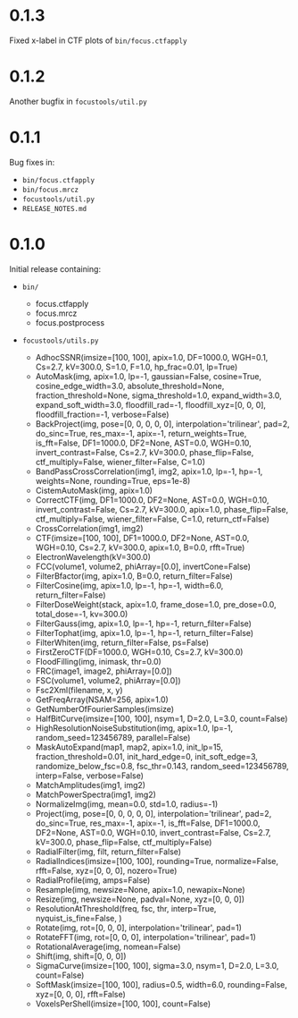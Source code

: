 # 0.1.3

Fixed x-label in CTF plots of `bin/focus.ctfapply`

# 0.1.2

Another bugfix in `focustools/util.py`

# 0.1.1

Bug fixes in:

* `bin/focus.ctfapply`
* `bin/focus.mrcz`
* `focustools/util.py`
* `RELEASE_NOTES.md`

# 0.1.0

Initial release containing:

* `bin/`  
  * focus.ctfapply  
  * focus.mrcz  
  * focus.postprocess  

* `focustools/utils.py`  
  * AdhocSSNR(imsize=[100, 100], apix=1.0, DF=1000.0, WGH=0.1, Cs=2.7, kV=300.0, S=1.0, F=1.0, hp_frac=0.01, lp=True)  
  * AutoMask(img, apix=1.0, lp=-1, gaussian=False, cosine=True, cosine_edge_width=3.0, absolute_threshold=None, fraction_threshold=None, sigma_threshold=1.0, expand_width=3.0, expand_soft_width=3.0, floodfill_rad=-1, floodfill_xyz=[0, 0, 0], floodfill_fraction=-1, verbose=False)  
  * BackProject(img, pose=[0, 0, 0, 0, 0], interpolation='trilinear', pad=2, do_sinc=True, res_max=-1, apix=-1, return_weights=True, is_fft=False, DF1=1000.0, DF2=None, AST=0.0, WGH=0.10, invert_contrast=False, Cs=2.7, kV=300.0, phase_flip=False, ctf_multiply=False, wiener_filter=False, C=1.0)  
  * BandPassCrossCorrelation(img1, img2, apix=1.0, lp=-1, hp=-1, weights=None, rounding=True, eps=1e-8)  
  * CistemAutoMask(img, apix=1.0)  
  * CorrectCTF(img, DF1=1000.0, DF2=None, AST=0.0, WGH=0.10, invert_contrast=False, Cs=2.7, kV=300.0, apix=1.0, phase_flip=False, ctf_multiply=False, wiener_filter=False, C=1.0, return_ctf=False)  
  * CrossCorrelation(img1, img2)  
  * CTF(imsize=[100, 100], DF1=1000.0, DF2=None, AST=0.0, WGH=0.10, Cs=2.7, kV=300.0, apix=1.0, B=0.0, rfft=True)  
  * ElectronWavelength(kV=300.0)  
  * FCC(volume1, volume2, phiArray=[0.0], invertCone=False)  
  * FilterBfactor(img, apix=1.0, B=0.0, return_filter=False)  
  * FilterCosine(img, apix=1.0, lp=-1, hp=-1, width=6.0, return_filter=False)  
  * FilterDoseWeight(stack, apix=1.0, frame_dose=1.0, pre_dose=0.0, total_dose=-1, kv=300.0)  
  * FilterGauss(img, apix=1.0, lp=-1, hp=-1, return_filter=False)  
  * FilterTophat(img, apix=1.0, lp=-1, hp=-1, return_filter=False)  
  * FilterWhiten(img, return_filter=False, ps=False)  
  * FirstZeroCTF(DF=1000.0, WGH=0.10, Cs=2.7, kV=300.0)  
  * FloodFilling(img, inimask, thr=0.0)  
  * FRC(image1, image2, phiArray=[0.0])  
  * FSC(volume1, volume2, phiArray=[0.0])  
  * Fsc2Xml(filename, x, y)  
  * GetFreqArray(NSAM=256, apix=1.0)  
  * GetNumberOfFourierSamples(imsize)  
  * HalfBitCurve(imsize=[100, 100], nsym=1, D=2.0, L=3.0, count=False)  
  * HighResolutionNoiseSubstitution(img, apix=1.0, lp=-1, random_seed=123456789, parallel=False)  
  * MaskAutoExpand(map1, map2, apix=1.0, init_lp=15, fraction_threshold=0.01, init_hard_edge=0, init_soft_edge=3, randomize_below_fsc=0.8, fsc_thr=0.143, random_seed=123456789, interp=False, verbose=False)  
  * MatchAmplitudes(img1, img2)  
  * MatchPowerSpectra(img1, img2)  
  * NormalizeImg(img, mean=0.0, std=1.0, radius=-1)  
  * Project(img, pose=[0, 0, 0, 0, 0], interpolation='trilinear', pad=2, do_sinc=True, res_max=-1, apix=-1, is_fft=False, DF1=1000.0, DF2=None, AST=0.0, WGH=0.10, invert_contrast=False, Cs=2.7, kV=300.0, phase_flip=False, ctf_multiply=False)  
  * RadialFilter(img, filt, return_filter=False)  
  * RadialIndices(imsize=[100, 100], rounding=True, normalize=False, rfft=False, xyz=[0, 0, 0], nozero=True)  
  * RadialProfile(img, amps=False)  
  * Resample(img, newsize=None, apix=1.0, newapix=None)  
  * Resize(img, newsize=None, padval=None, xyz=[0, 0, 0])  
  * ResolutionAtThreshold(freq, fsc, thr, interp=True, nyquist_is_fine=False, )  
  * Rotate(img, rot=[0, 0, 0], interpolation='trilinear', pad=1)  
  * RotateFFT(img, rot=[0, 0, 0], interpolation='trilinear', pad=1)  
  * RotationalAverage(img, nomean=False)  
  * Shift(img, shift=[0, 0, 0])  
  * SigmaCurve(imsize=[100, 100], sigma=3.0, nsym=1, D=2.0, L=3.0, count=False)  
  * SoftMask(imsize=[100, 100], radius=0.5, width=6.0, rounding=False, xyz=[0, 0, 0], rfft=False)  
  * VoxelsPerShell(imsize=[100, 100], count=False)  
